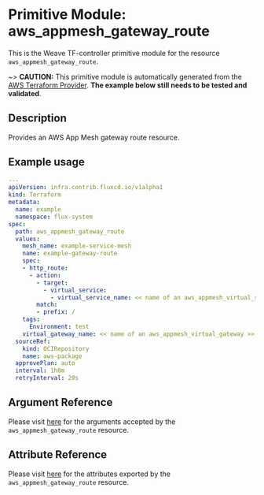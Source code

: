 
# Primitive Module: aws_appmesh_gateway_route

This is the Weave TF-controller primitive module for the resource `aws_appmesh_gateway_route`.

~> **CAUTION:** This primitive module is automatically generated from the [AWS Terraform Provider](https://registry.terraform.io/providers/hashicorp/aws/latest/docs/resources/appmesh_gateway_route). **The example below still needs to be tested and validated**.

## Description

Provides an AWS App Mesh gateway route resource.

## Example usage

```yaml
---
apiVersion: infra.contrib.fluxcd.io/v1alpha1
kind: Terraform
metadata:
  name: example
  namespace: flux-system
spec:
  path: aws_appmesh_gateway_route
  values:
    mesh_name: example-service-mesh
    name: example-gateway-route
    spec:
    - http_route:
      - action:
        - target:
          - virtual_service:
            - virtual_service_name: << name of an aws_appmesh_virtual_service >>
        match:
        - prefix: /
    tags:
      Environment: test
    virtual_gateway_name: << name of an aws_appmesh_virtual_gateway >>
  sourceRef:
    kind: OCIRepository
    name: aws-package
  approvePlan: auto
  interval: 1h0m
  retryInterval: 20s
```

## Argument Reference

Please visit [here](https://registry.terraform.io/providers/hashicorp/aws/latest/docs/resources/appmesh_gateway_route#argument-reference) for the arguments accepted by the `aws_appmesh_gateway_route` resource.

## Attribute Reference

Please visit [here](https://registry.terraform.io/providers/hashicorp/aws/latest/docs/resources/appmesh_gateway_route#attributes-reference) for the attributes exported by the `aws_appmesh_gateway_route` resource.
